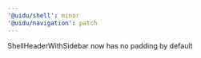 ```yaml
---
'@uidu/shell': minor
'@uidu/navigation': patch
---
```


ShellHeaderWithSidebar now has no padding by default
